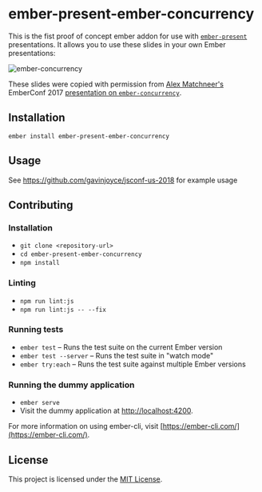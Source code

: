 ember-present-ember-concurrency
==============================================================================

This is the fist proof of concept ember addon for use with [`ember-present`](https://github.com/gavinjoyce/ember-present) presentations. It allows you to use these slides in your own Ember presentations:

![ember-concurrency](https://user-images.githubusercontent.com/2526/44415234-bfcba480-a524-11e8-862f-6098e1ccd1f6.gif)

These slides were copied with permission from [Alex Matchneer's](https://twitter.com/amatchneer) EmberConf 2017 [presentation on `ember-concurrency`](https://www.youtube.com/watch?v=VEzVDOmY-dc).

Installation
------------------------------------------------------------------------------

```
ember install ember-present-ember-concurrency
```


Usage
------------------------------------------------------------------------------

See https://github.com/gavinjoyce/jsconf-us-2018 for example usage


Contributing
------------------------------------------------------------------------------

### Installation

* `git clone <repository-url>`
* `cd ember-present-ember-concurrency`
* `npm install`

### Linting

* `npm run lint:js`
* `npm run lint:js -- --fix`

### Running tests

* `ember test` – Runs the test suite on the current Ember version
* `ember test --server` – Runs the test suite in "watch mode"
* `ember try:each` – Runs the test suite against multiple Ember versions

### Running the dummy application

* `ember serve`
* Visit the dummy application at [http://localhost:4200](http://localhost:4200).

For more information on using ember-cli, visit [https://ember-cli.com/](https://ember-cli.com/).

License
------------------------------------------------------------------------------

This project is licensed under the [MIT License](LICENSE.md).
